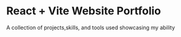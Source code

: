 # React + Vite Website Portfolio
A collection of projects,skills, and tools used showcasing my ability

